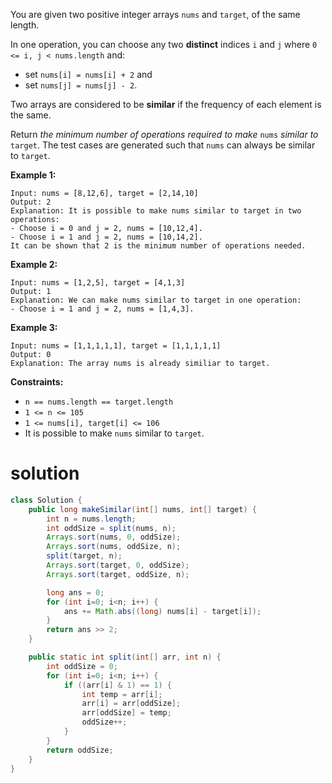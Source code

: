 You are given two positive integer arrays `nums` and `target`, of the same length.

In one operation, you can choose any two **distinct** indices `i` and `j` where `0 <= i, j < nums.length` and:

- set `nums[i] = nums[i] + 2` and
- set `nums[j] = nums[j] - 2`.

Two arrays are considered to be **similar** if the frequency of each element is the same.

Return *the minimum number of operations required to make* `nums` *similar to* `target`. The test cases are generated such that `nums` can always be similar to `target`.

 

**Example 1:**

```
Input: nums = [8,12,6], target = [2,14,10]
Output: 2
Explanation: It is possible to make nums similar to target in two operations:
- Choose i = 0 and j = 2, nums = [10,12,4].
- Choose i = 1 and j = 2, nums = [10,14,2].
It can be shown that 2 is the minimum number of operations needed.
```

**Example 2:**

```
Input: nums = [1,2,5], target = [4,1,3]
Output: 1
Explanation: We can make nums similar to target in one operation:
- Choose i = 1 and j = 2, nums = [1,4,3].
```

**Example 3:**

```
Input: nums = [1,1,1,1,1], target = [1,1,1,1,1]
Output: 0
Explanation: The array nums is already similiar to target.
```

 

**Constraints:**

- `n == nums.length == target.length`
- `1 <= n <= 105`
- `1 <= nums[i], target[i] <= 106`
- It is possible to make `nums` similar to `target`.

# solution

```java
class Solution {
    public long makeSimilar(int[] nums, int[] target) {
        int n = nums.length;
        int oddSize = split(nums, n);
        Arrays.sort(nums, 0, oddSize);
        Arrays.sort(nums, oddSize, n);
        split(target, n);
        Arrays.sort(target, 0, oddSize);
        Arrays.sort(target, oddSize, n);

        long ans = 0;
        for (int i=0; i<n; i++) {
            ans += Math.abs((long) nums[i] - target[i]);
        }
        return ans >> 2;
    }

    public static int split(int[] arr, int n) {
        int oddSize = 0;
        for (int i=0; i<n; i++) {
            if ((arr[i] & 1) == 1) {
                int temp = arr[i];
                arr[i] = arr[oddSize];
                arr[oddSize] = temp;
                oddSize++;
            }
        }
        return oddSize;
    }
}
```

